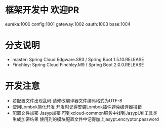 # 框架开发中 欢迎PR
eureka:1000
config:1001
gateway:1002
oauth:1003
base:1004

# 分支说明
- master: Spring Cloud Edgware.SR3 / Spring Boot 1.5.10.RELEASE
- Finchley: Spring Cloud Finchley.M9 / Spring Boot 2.0.0.RELEASE

# 开发注意
- 若配置文件出现乱码 请修改编译器文件编码格式为UTF-8
- 使用Lombok简化开发 开发时记得安装Lombok插件避免编译器报错
- 配置文件加密 Jasyp加密 可到xcloud-common服务中找到JasypUtil工具类生成加密结果 使用到的模块配置文件中记得加上jasypt.encryptor.password